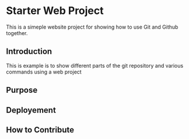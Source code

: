 # Starter Web Project
This is a simeple website project for showing how to use Git and Github together.
## Introduction
This is example is to show different parts of the git repository and various commands using a web project
## Purpose

## Deployement

## How to Contribute